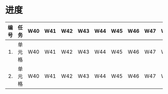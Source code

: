 # 进度

<h5>

|编号|任务|W40|W41|W42|W43|W44|W45|W46|W47|W48|W49|W50|W51|W52|
|-:  |:-:|:-:| :-:|:-:|:-:|:-:|:-:|:-:|:-:|:-:|:-:|:-:|:-:|:-:|
| 1.  | 单元格 |W40|W41|W42|W43|W44|W45|W46|W47|W48|W49|W50|W51|W52|
| 2.  | 单元格 |W40|W41|W42|W43|W44|W45|W46|W47|W48|W49|W50|W51|W52|

</h5>
